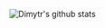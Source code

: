 <!--<div align="center">
<img src="https://rishavanand.github.io/static/images/greetings.gif" align="center" width=70% />
</div>
-->

<div align="center">
 
![Dimytr's github stats](https://github-readme-stats.vercel.app/api?username=voitd&hide=issues&show_icons=true)
</div>  


<!-- [![Top Langs](https://github-readme-stats.vercel.app/api/top-langs/?username=voitd&layout=compact)](https://github.com/anuraghazra/github-readme-stats)

<!--
**voitd/voitd** is a ✨ _special_ ✨ repository because its `README.md` (this file) appears on your GitHub profile.

Here are some ideas to get you started:

- 🔭 I’m currently working on ...
- 🌱 I’m currently learning ...
- 👯 I’m looking to collaborate on ...
- 🤔 I’m looking for help with ...
- 💬 Ask me about ...
- 📫 How to reach me: ...
- 😄 Pronouns: ...
- ⚡ Fun fact: ...
-->

